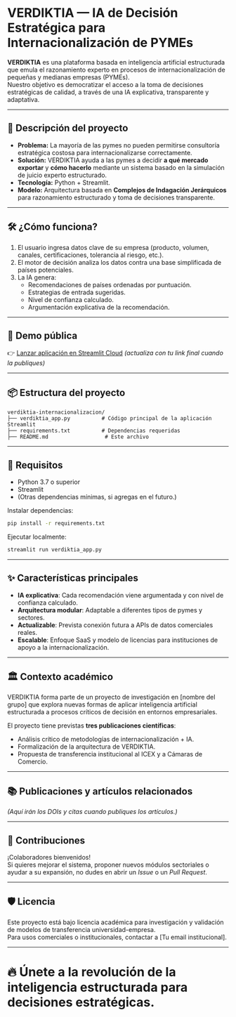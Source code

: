 # VERDIKTIA — IA de Decisión Estratégica para Internacionalización de PYMEs

**VERDIKTIA** es una plataforma basada en inteligencia artificial estructurada que emula el razonamiento experto en procesos de internacionalización de pequeñas y medianas empresas (PYMEs).  
Nuestro objetivo es democratizar el acceso a la toma de decisiones estratégicas de calidad, a través de una IA explicativa, transparente y adaptativa.

---

## 🚀 Descripción del proyecto

- **Problema:** La mayoría de las pymes no pueden permitirse consultoría estratégica costosa para internacionalizarse correctamente.
- **Solución:** VERDIKTIA ayuda a las pymes a decidir **a qué mercado exportar** y **cómo hacerlo** mediante un sistema basado en la simulación de juicio experto estructurado.
- **Tecnología:** Python + Streamlit.
- **Modelo:** Arquitectura basada en **Complejos de Indagación Jerárquicos** para razonamiento estructurado y toma de decisiones transparente.

---

## 🛠️ ¿Cómo funciona?

1. El usuario ingresa datos clave de su empresa (producto, volumen, canales, certificaciones, tolerancia al riesgo, etc.).
2. El motor de decisión analiza los datos contra una base simplificada de países potenciales.
3. La IA genera:
   - Recomendaciones de países ordenadas por puntuación.
   - Estrategias de entrada sugeridas.
   - Nivel de confianza calculado.
   - Argumentación explicativa de la recomendación.

---

## 📄 Demo pública

👉 [Lanzar aplicación en Streamlit Cloud](https://verifikia-internacionalizacion.streamlit.app) *(actualiza con tu link final cuando la publiques)*

---

## 📦 Estructura del proyecto

```
verdiktia-internacionalizacion/
├── verdiktia_app.py          # Código principal de la aplicación Streamlit
├── requirements.txt          # Dependencias requeridas
├── README.md                  # Este archivo
```

---

## 🔧 Requisitos

- Python 3.7 o superior
- Streamlit
- (Otras dependencias mínimas, si agregas en el futuro.)

Instalar dependencias:

```bash
pip install -r requirements.txt
```

Ejecutar localmente:

```bash
streamlit run verdiktia_app.py
```

---

## ✨ Características principales

- **IA explicativa**: Cada recomendación viene argumentada y con nivel de confianza calculado.
- **Arquitectura modular**: Adaptable a diferentes tipos de pymes y sectores.
- **Actualizable**: Prevista conexión futura a APIs de datos comerciales reales.
- **Escalable**: Enfoque SaaS y modelo de licencias para instituciones de apoyo a la internacionalización.

---

## 🏛️ Contexto académico

VERDIKTIA forma parte de un proyecto de investigación en [nombre del grupo] que explora nuevas formas de aplicar inteligencia artificial estructurada a procesos críticos de decisión en entornos empresariales.

El proyecto tiene previstas **tres publicaciones científicas**:
- Análisis crítico de metodologías de internacionalización + IA.
- Formalización de la arquitectura de VERDIKTIA.
- Propuesta de transferencia institucional al ICEX y a Cámaras de Comercio.

---

## 📚 Publicaciones y artículos relacionados

*(Aquí irán los DOIs y citas cuando publiques los artículos.)*

---

## 🤝 Contribuciones

¡Colaboradores bienvenidos!  
Si quieres mejorar el sistema, proponer nuevos módulos sectoriales o ayudar a su expansión, no dudes en abrir un *Issue* o un *Pull Request*.

---

## 🛡️ Licencia

Este proyecto está bajo licencia académica para investigación y validación de modelos de transferencia universidad-empresa.  
Para usos comerciales o institucionales, contactar a [Tu email institucional].

---

# 🔥 Únete a la revolución de la inteligencia estructurada para decisiones estratégicas.

